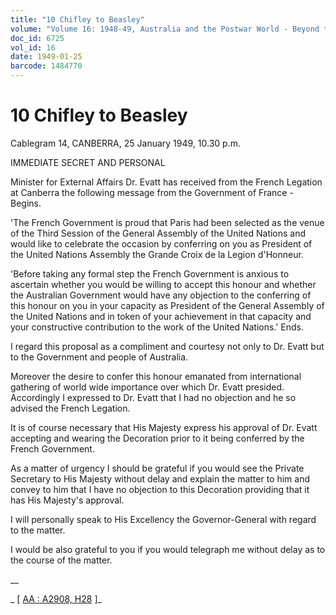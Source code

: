 ```yaml
---
title: "10 Chifley to Beasley"
volume: "Volume 16: 1948-49, Australia and the Postwar World - Beyond the Region"
doc_id: 6725
vol_id: 16
date: 1949-01-25
barcode: 1484770
---
```


# 10 Chifley to Beasley

Cablegram 14, CANBERRA, 25 January 1949, 10.30 p.m.

IMMEDIATE SECRET AND PERSONAL

Minister for External Affairs Dr. Evatt has received from the French Legation at Canberra the following message from the Government of France - Begins.

'The French Government is proud that Paris had been selected as the venue of the Third Session of the General Assembly of the United Nations and would like to celebrate the occasion by conferring on you as President of the United Nations Assembly the Grande Croix de la Legion d'Honneur.

'Before taking any formal step the French Government is anxious to ascertain whether you would be willing to accept this honour and whether the Australian Government would have any objection to the conferring of this honour on you in your capacity as President of the General Assembly of the United Nations and in token of your achievement in that capacity and your constructive contribution to the work of the United Nations.' Ends.

I regard this proposal as a compliment and courtesy not only to Dr. Evatt but to the Government and people of Australia.

Moreover the desire to confer this honour emanated from international gathering of world wide importance over which Dr. Evatt presided. Accordingly I expressed to Dr. Evatt that I had no objection and he so advised the French Legation.

It is of course necessary that His Majesty express his approval of Dr. Evatt accepting and wearing the Decoration prior to it being conferred by the French Government.

As a matter of urgency I should be grateful if you would see the Private Secretary to His Majesty without delay and explain the matter to him and convey to him that I have no objection to this Decoration providing that it has His Majesty's approval.

I will personally speak to His Excellency the Governor-General with regard to the matter.

I would be also grateful to you if you would telegraph me without delay as to the course of the matter.

__

_ [ [AA : A2908, H28](http://www.naa.gov.au/cgi-bin/Search?O=I&Number=1484770) ]_
